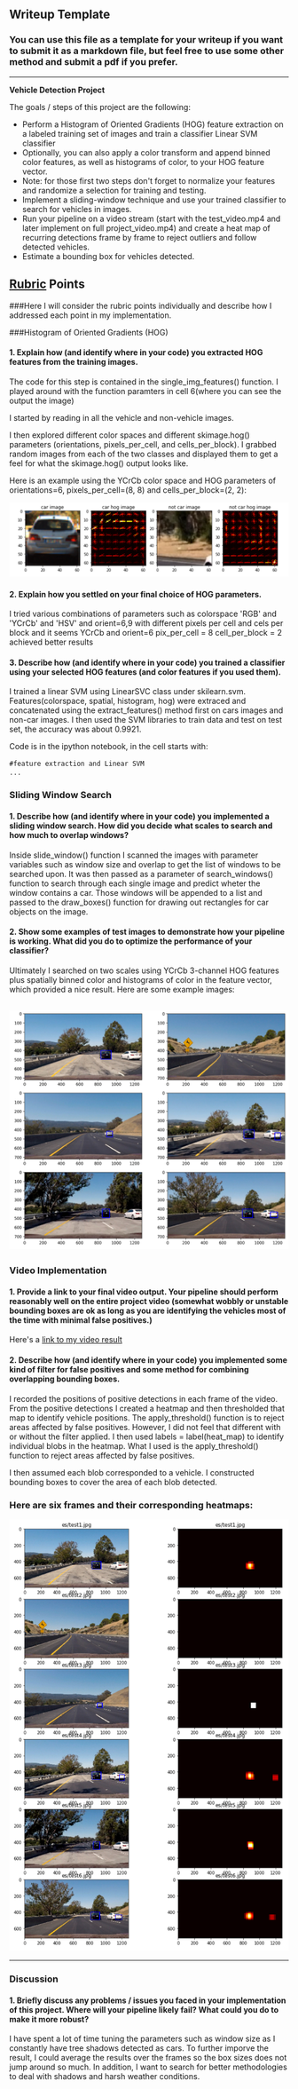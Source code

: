 ## Writeup Template
### You can use this file as a template for your writeup if you want to submit it as a markdown file, but feel free to use some other method and submit a pdf if you prefer.

---

**Vehicle Detection Project**

The goals / steps of this project are the following:

* Perform a Histogram of Oriented Gradients (HOG) feature extraction on a labeled training set of images and train a classifier Linear SVM classifier
* Optionally, you can also apply a color transform and append binned color features, as well as histograms of color, to your HOG feature vector. 
* Note: for those first two steps don't forget to normalize your features and randomize a selection for training and testing.
* Implement a sliding-window technique and use your trained classifier to search for vehicles in images.
* Run your pipeline on a video stream (start with the test_video.mp4 and later implement on full project_video.mp4) and create a heat map of recurring detections frame by frame to reject outliers and follow detected vehicles.
* Estimate a bounding box for vehicles detected.

[//]: # (Image References)
[image1]: ./examples/hog.png
[image2]: ./examples/test_box.png
[image3]: ./examples/heatmap.png
[image4]: ./examples/sliding_window.jpg
[image5]: ./examples/bboxes_and_heat.png
[image6]: ./examples/labels_map.png
[image7]: ./examples/output_bboxes.png
[video1]: ./project_output.mp4

## [Rubric](https://review.udacity.com/#!/rubrics/513/view) Points
###Here I will consider the rubric points individually and describe how I addressed each point in my implementation.  

###Histogram of Oriented Gradients (HOG)

#### 1. Explain how (and identify where in your code) you extracted HOG features from the training images.

The code for this step is contained in the single_img_features() function. I played around with the function paramters in cell 6(where you can see the output the image)

I started by reading in all the vehicle and non-vehicle images.

I then explored different color spaces and different skimage.hog() parameters (orientations, pixels_per_cell, and cells_per_block). I grabbed random images from each of the two classes and displayed them to get a feel for what the skimage.hog() output looks like.

Here is an example using the YCrCb color space and HOG parameters of orientations=6, pixels_per_cell=(8, 8) and cells_per_block=(2, 2):

![alt text][image1]

#### 2. Explain how you settled on your final choice of HOG parameters.

I tried various combinations of parameters such as colorspace 'RGB' and 'YCrCb' and 'HSV' and orient=6,9 with different pixels per cell and cels per block and it seems YCrCb and orient=6 pix_per_cell = 8 cell_per_block = 2 achieved better results

#### 3. Describe how (and identify where in your code) you trained a classifier using your selected HOG features (and color features if you used them).

I trained a linear SVM using LinearSVC class under skilearn.svm. Features(colorspace, spatial, histogram, hog) were extraced and concatenated using the extract_features() method first on cars images and non-car images. I then used the SVM libraries to train data and test on test set, the accuracy was about 0.9921.

Code is in the ipython notebook, in the cell starts with:
```
#feature extraction and Linear SVM
...
```


### Sliding Window Search

#### 1. Describe how (and identify where in your code) you implemented a sliding window search.  How did you decide what scales to search and how much to overlap windows?

Inside slide_window() function I scanned the images with parameter variables such as window size and overlap to get the list of windows to be searched upon. It was then passed as a parameter of search_windows() function to search through each single image and predict wheter the window contains a car. Those windows will be appended to a list and passed to the draw_boxes() function for drawing out rectangles for car objects on the image.

#### 2. Show some examples of test images to demonstrate how your pipeline is working.  What did you do to optimize the performance of your classifier?

Ultimately I searched on two scales using YCrCb 3-channel HOG features plus spatially binned color and histograms of color in the feature vector, which provided a nice result. Here are some example images:

![alt text][image2]
---

### Video Implementation

#### 1. Provide a link to your final video output.  Your pipeline should perform reasonably well on the entire project video (somewhat wobbly or unstable bounding boxes are ok as long as you are identifying the vehicles most of the time with minimal false positives.)
Here's a [link to my video result](./project_video.mp4)


#### 2. Describe how (and identify where in your code) you implemented some kind of filter for false positives and some method for combining overlapping bounding boxes.

I recorded the positions of positive detections in each frame of the video. From the positive detections I created a heatmap and then thresholded that map to identify vehicle positions. The apply_threshold() function is to reject areas affected by false positives. However, I did not feel that different with or without the filter applied. I then used labels = label(heat_map) to identify individual blobs in the heatmap. What I used is the apply_threshold() function to reject areas affected by false positives.

I then assumed each blob corresponded to a vehicle. I constructed bounding boxes to cover the area of each blob detected.

### Here are six frames and their corresponding heatmaps:

![alt text][image3]


---

### Discussion

#### 1. Briefly discuss any problems / issues you faced in your implementation of this project.  Where will your pipeline likely fail?  What could you do to make it more robust?

I have spent a lot of time tuning the parameters such as window size as I constantly have tree shadows detected as cars. To further imporve the result, I could average the results over the frames so the box sizes does not jump around so much. In addition, I want to search for better methodologies to deal with shadows and harsh weather conditions.

